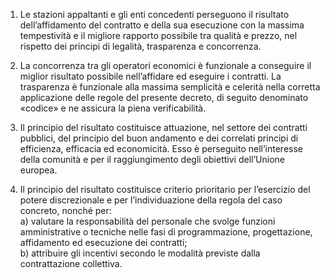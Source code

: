 1. Le stazioni appaltanti e gli enti concedenti perseguono il risultato dell’affidamento del contratto e della sua esecuzione con la massima tempestività e il migliore rapporto possibile tra qualità e prezzo, nel rispetto dei principi di legalità, trasparenza e concorrenza.

2. La concorrenza tra gli operatori economici è funzionale a conseguire il miglior risultato possibile nell’affidare ed eseguire i contratti. La trasparenza è funzionale alla massima semplicità e celerità nella corretta applicazione delle regole del presente decreto, di seguito denominato «codice» e ne assicura la piena verificabilità.

3. Il principio del risultato costituisce attuazione, nel settore dei contratti pubblici, del principio del buon andamento e dei correlati principi di efficienza, efficacia ed economicità. Esso è perseguito nell’interesse della comunità e per il raggiungimento degli obiettivi dell’Unione europea.

4. Il principio del risultato costituisce criterio prioritario per l’esercizio del potere discrezionale e per l’individuazione della regola del caso concreto, nonché per:<br>a) valutare la responsabilità del personale che svolge funzioni amministrative o tecniche nelle fasi di programmazione, progettazione, affidamento ed esecuzione dei contratti;<br>b) attribuire gli incentivi secondo le modalità previste dalla contrattazione collettiva.
